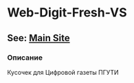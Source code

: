# Web-Digit-Fresh-VS
## See: <a href="https://legendary-gelato-f78787.netlify.app//">Main Site</a> 
### Описание
Кусочек для Цифровой газеты ПГУТИ
